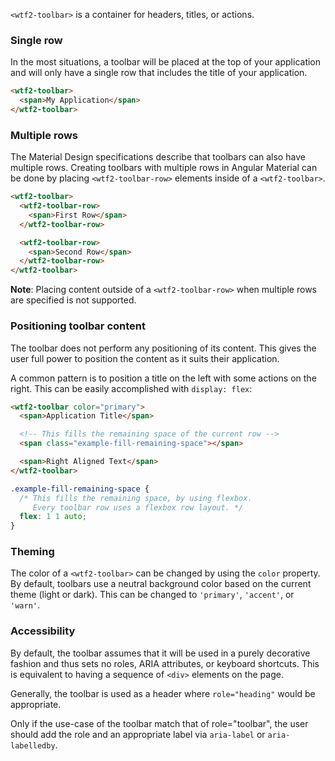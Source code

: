 `<wtf2-toolbar>` is a container for headers, titles, or actions.

<!-- example(toolbar-overview) -->

### Single row

In the most situations, a toolbar will be placed at the top of your application and will only
have a single row that includes the title of your application.

```html
<wtf2-toolbar>
  <span>My Application</span>
</wtf2-toolbar>
```

### Multiple rows

The Material Design specifications describe that toolbars can also have multiple rows. Creating
toolbars with multiple rows in Angular Material can be done by placing `<wtf2-toolbar-row>` elements
inside of a `<wtf2-toolbar>`.

```html
<wtf2-toolbar>
  <wtf2-toolbar-row>
    <span>First Row</span>
  </wtf2-toolbar-row>

  <wtf2-toolbar-row>
    <span>Second Row</span>
  </wtf2-toolbar-row>
</wtf2-toolbar>
```

**Note**: Placing content outside of a `<wtf2-toolbar-row>` when multiple rows are specified is not
supported.

### Positioning toolbar content
The toolbar does not perform any positioning of its content. This gives the user full power to
position the content as it suits their application.

A common pattern is to position a title on the left with some actions on the right. This can be
easily accomplished with `display: flex`:
```html
<wtf2-toolbar color="primary">
  <span>Application Title</span>

  <!-- This fills the remaining space of the current row -->
  <span class="example-fill-remaining-space"></span>

  <span>Right Aligned Text</span>
</wtf2-toolbar>
```
```scss
.example-fill-remaining-space {
  /* This fills the remaining space, by using flexbox.
     Every toolbar row uses a flexbox row layout. */
  flex: 1 1 auto;
}
```

### Theming
The color of a `<wtf2-toolbar>` can be changed by using the `color` property. By default, toolbars
use a neutral background color based on the current theme (light or dark). This can be changed to
`'primary'`, `'accent'`, or `'warn'`.

### Accessibility
By default, the toolbar assumes that it will be used in a purely decorative fashion and thus sets
no roles, ARIA attributes, or keyboard shortcuts. This is equivalent to having a sequence of `<div>`
elements on the page.

Generally, the toolbar is used as a header where `role="heading"` would be appropriate.

Only if the use-case of the toolbar match that of role="toolbar", the user should add the role and
an appropriate label via `aria-label` or `aria-labelledby`.

